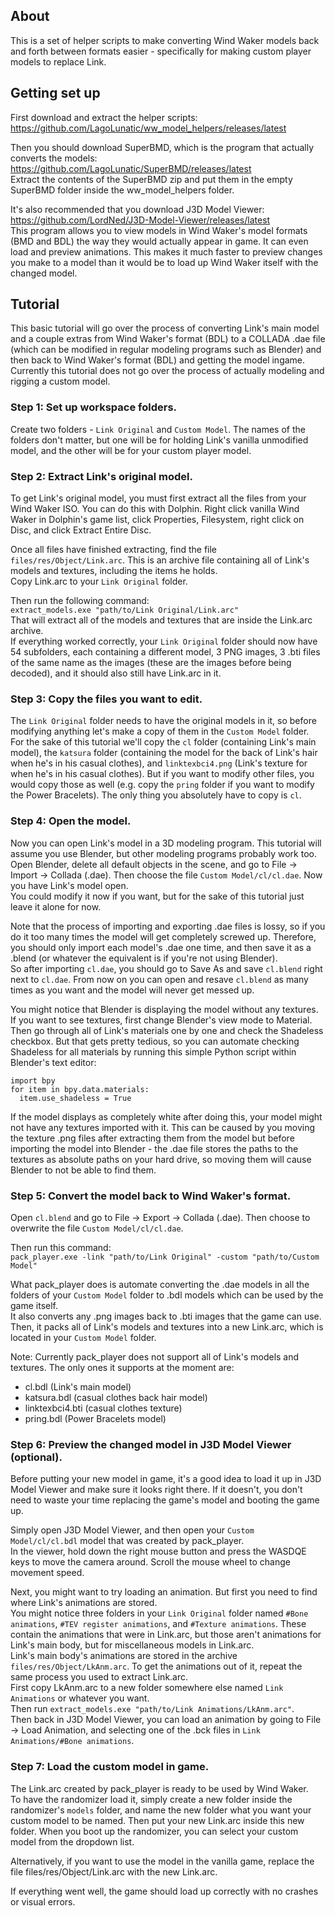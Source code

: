 
## About

This is a set of helper scripts to make converting Wind Waker models back and forth between formats easier - specifically for making custom player models to replace Link.

## Getting set up

First download and extract the helper scripts: https://github.com/LagoLunatic/ww_model_helpers/releases/latest

Then you should download SuperBMD, which is the program that actually converts the models: https://github.com/LagoLunatic/SuperBMD/releases/latest  
Extract the contents of the SuperBMD zip and put them in the empty SuperBMD folder inside the ww_model_helpers folder.

It's also recommended that you download J3D Model Viewer: https://github.com/LordNed/J3D-Model-Viewer/releases/latest  
This program allows you to view models in Wind Waker's model formats (BMD and BDL) the way they would actually appear in game. It can even load and preview animations. This makes it much faster to preview changes you make to a model than it would be to load up Wind Waker itself with the changed model.

## Tutorial

This basic tutorial will go over the process of converting Link's main model and a couple extras from Wind Waker's format (BDL) to a COLLADA .dae file (which can be modified in regular modeling programs such as Blender) and then back to Wind Waker's format (BDL) and getting the model ingame.  
Currently this tutorial does not go over the process of actually modeling and rigging a custom model.

### Step 1: Set up workspace folders.  
Create two folders - `Link Original` and `Custom Model`. The names of the folders don't matter, but one will be for holding Link's vanilla unmodified model, and the other will be for your custom player model.

### Step 2: Extract Link's original model.  
To get Link's original model, you must first extract all the files from your Wind Waker ISO. You can do this with Dolphin. Right click vanilla Wind Waker in Dolphin's game list, click Properties, Filesystem, right click on Disc, and click Extract Entire Disc.

Once all files have finished extracting, find the file `files/res/Object/Link.arc`. This is an archive file containing all of Link's models and textures, including the items he holds.  
Copy Link.arc to your `Link Original` folder.

Then run the following command:  
`extract_models.exe "path/to/Link Original/Link.arc"`  
That will extract all of the models and textures that are inside the Link.arc archive.  
If everything worked correctly, your `Link Original` folder should now have 54 subfolders, each containing a different model, 3 PNG images, 3 .bti files of the same name as the images (these are the images before being decoded), and it should also still have Link.arc in it.

### Step 3: Copy the files you want to edit.  
The `Link Original` folder needs to have the original models in it, so before modifying anything let's make a copy of them in the `Custom Model` folder.  
For the sake of this tutorial we'll copy the `cl` folder (containing Link's main model), the `katsura` folder (containing the model for the back of Link's hair when he's in his casual clothes), and `linktexbci4.png` (Link's texture for when he's in his casual clothes). But if you want to modify other files, you would copy those as well (e.g. copy the `pring` folder if you want to modify the Power Bracelets). The only thing you absolutely have to copy is `cl`.

### Step 4: Open the model.  
Now you can open Link's model in a 3D modeling program. This tutorial will assume you use Blender, but other modeling programs probably work too.  
Open Blender, delete all default objects in the scene, and go to File -> Import -> Collada (.dae). Then choose the file `Custom Model/cl/cl.dae`. Now you have Link's model open.  
You could modify it now if you want, but for the sake of this tutorial just leave it alone for now.

Note that the process of importing and exporting .dae files is lossy, so if you do it too many times the model will get completely screwed up. Therefore, you should only import each model's .dae one time, and then save it as a .blend (or whatever the equivalent is if you're not using Blender).  
So after importing `cl.dae`, you should go to Save As and save `cl.blend` right next to `cl.dae`. From now on you can open and resave `cl.blend` as many times as you want and the model will never get messed up.

You might notice that Blender is displaying the model without any textures. If you want to see textures, first change Blender's view mode to Material. Then go through all of Link's materials one by one and check the Shadeless checkbox. But that gets pretty tedious, so you can automate checking Shadeless for all materials by running this simple Python script within Blender's text editor:  
```
import bpy
for item in bpy.data.materials:
  item.use_shadeless = True
```
If the model displays as completely white after doing this, your model might not have any textures imported with it. This can be caused by you moving the texture .png files after extracting them from the model but before importing the model into Blender - the .dae file stores the paths to the textures as absolute paths on your hard drive, so moving them will cause Blender to not be able to find them.

### Step 5: Convert the model back to Wind Waker's format.  
Open `cl.blend` and go to File -> Export -> Collada (.dae). Then choose to overwrite the file `Custom Model/cl/cl.dae`.

Then run this command:  
`pack_player.exe -link "path/to/Link Original" -custom "path/to/Custom Model"`

What pack_player does is automate converting the .dae models in all the folders of your `Custom Model` folder to .bdl models which can be used by the game itself.  
It also converts any .png images back to .bti images that the game can use.  
Then, it packs all of Link's models and textures into a new Link.arc, which is located in your `Custom Model` folder.

Note: Currently pack_player does not support all of Link's models and textures. The only ones it supports at the moment are:
* cl.bdl (Link's main model)
* katsura.bdl (casual clothes back hair model)
* linktexbci4.bti (casual clothes texture)
* pring.bdl (Power Bracelets model)

### Step 6: Preview the changed model in J3D Model Viewer (optional).

Before putting your new model in game, it's a good idea to load it up in J3D Model Viewer and make sure it looks right there. If it doesn't, you don't need to waste your time replacing the game's model and booting the game up.

Simply open J3D Model Viewer, and then open your `Custom Model/cl/cl.bdl` model that was created by pack_player.  
In the viewer, hold down the right mouse button and press the WASDQE keys to move the camera around. Scroll the mouse wheel to change movement speed.

Next, you might want to try loading an animation. But first you need to find where Link's animations are stored.  
You might notice three folders in your `Link Original` folder named `#Bone animations`, `#TEV register animations`, and `#Texture animations`. These contain the animations that were in Link.arc, but those aren't animations for Link's main body, but for miscellaneous models in Link.arc.  
Link's main body's animations are stored in the archive `files/res/Object/LkAnm.arc`. To get the animations out of it, repeat the same process you used to extract Link.arc.  
First copy LkAnm.arc to a new folder somewhere else named `Link Animations` or whatever you want.  
Then run `extract_models.exe "path/to/Link Animations/LkAnm.arc"`.  
Then back in J3D Model Viewer, you can load an animation by going to File -> Load Animation, and selecting one of the .bck files in `Link Animations/#Bone animations`.

### Step 7: Load the custom model in game.

The Link.arc created by pack_player is ready to be used by Wind Waker.  
To have the randomizer load it, simply create a new folder inside the randomizer's `models` folder, and name the new folder what you want your custom model to be named. Then put your new Link.arc inside this new folder. When you boot up the randomizer, you can select your custom model from the dropdown list.

Alternatively, if you want to use the model in the vanilla game, replace the file files/res/Object/Link.arc with the new Link.arc.

If everything went well, the game should load up correctly with no crashes or visual errors.

